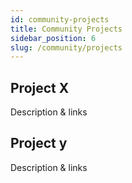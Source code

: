 ```yaml
---
id: community-projects
title: Community Projects
sidebar_position: 6
slug: /community/projects
---
```


## Project X

Description & links

## Project y 

Description & links